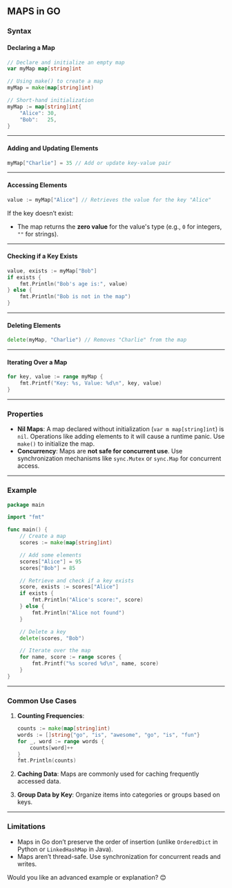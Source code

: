 MAPS in GO
---

### **Syntax**

#### **Declaring a Map**

```go
// Declare and initialize an empty map
var myMap map[string]int

// Using make() to create a map
myMap = make(map[string]int)

// Short-hand initialization
myMap := map[string]int{
    "Alice": 30,
    "Bob":   25,
}
```

---

#### **Adding and Updating Elements**

```go
myMap["Charlie"] = 35 // Add or update key-value pair
```

---

#### **Accessing Elements**

```go
value := myMap["Alice"] // Retrieves the value for the key "Alice"
```

If the key doesn’t exist:

- The map returns the **zero value** for the value's type (e.g., `0` for integers, `""` for strings).

---

#### **Checking if a Key Exists**

```go
value, exists := myMap["Bob"]
if exists {
    fmt.Println("Bob's age is:", value)
} else {
    fmt.Println("Bob is not in the map")
}
```

---

#### **Deleting Elements**

```go
delete(myMap, "Charlie") // Removes "Charlie" from the map
```

---

#### **Iterating Over a Map**

```go
for key, value := range myMap {
    fmt.Printf("Key: %s, Value: %d\n", key, value)
}
```

---

### **Properties**

- **Nil Maps**: A map declared without initialization (`var m map[string]int`) is `nil`. Operations like adding elements to it will cause a runtime panic. Use `make()` to initialize the map.
- **Concurrency**: Maps are **not safe for concurrent use**. Use synchronization mechanisms like `sync.Mutex` or `sync.Map` for concurrent access.

---

### **Example**

```go
package main

import "fmt"

func main() {
    // Create a map
    scores := make(map[string]int)

    // Add some elements
    scores["Alice"] = 95
    scores["Bob"] = 85

    // Retrieve and check if a key exists
    score, exists := scores["Alice"]
    if exists {
        fmt.Println("Alice's score:", score)
    } else {
        fmt.Println("Alice not found")
    }

    // Delete a key
    delete(scores, "Bob")

    // Iterate over the map
    for name, score := range scores {
        fmt.Printf("%s scored %d\n", name, score)
    }
}
```

---

### **Common Use Cases**

1. **Counting Frequencies**:
    
    ```go
    counts := make(map[string]int)
    words := []string{"go", "is", "awesome", "go", "is", "fun"}
    for _, word := range words {
        counts[word]++
    }
    fmt.Println(counts)
    ```
    
2. **Caching Data**: Maps are commonly used for caching frequently accessed data.
    
3. **Group Data by Key**: Organize items into categories or groups based on keys.
    

---

### **Limitations**

- Maps in Go don’t preserve the order of insertion (unlike `OrderedDict` in Python or `LinkedHashMap` in Java).
- Maps aren’t thread-safe. Use synchronization for concurrent reads and writes.

Would you like an advanced example or explanation? 😊
